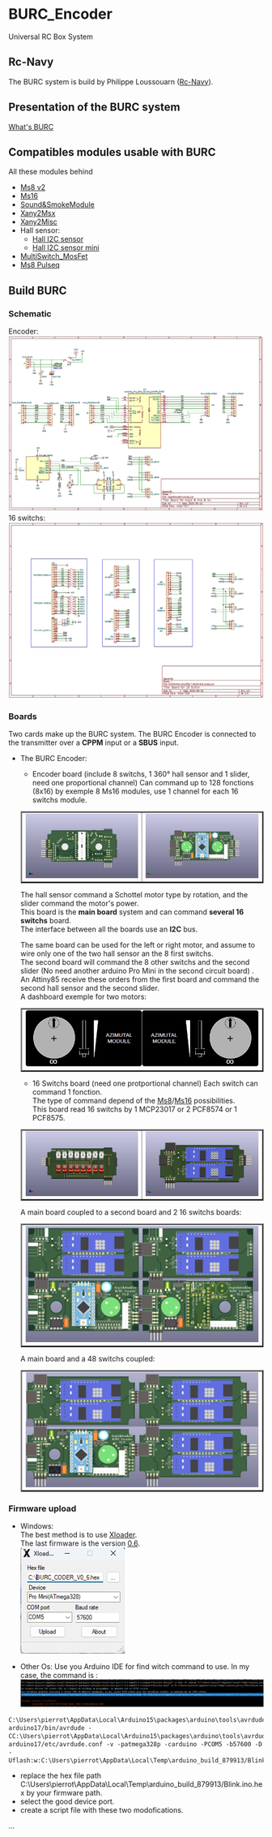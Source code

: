 # BURC_Encoder
 Universal RC Box System

## Rc-Navy
The BURC system is build by Philippe Loussouarn ([Rc-Navy](http://p.loussouarn.free.fr/index.html)). 

## Presentation of the BURC system
[What's BURC](https://p-loussouarn-free-fr.translate.goog/arduino/exemple/RCUL/RCUL.html?_x_tr_sch=http&_x_tr_sl=auto&_x_tr_tl=en&_x_tr_hl=en)

## Compatibles modules usable with BURC
All these modules behind
- [Ms8 v2](https://github.com/Ingwie/OpenAVRc_Hw/tree/V3/MutltiSwitch_Sw8_V2)  
- [Ms16](https://github.com/Ingwie/OpenAVRc_Hw/tree/V3/MultiSwitch_Sw16-ProMicro)  
- [Sound&SmokeModule](https://github.com/Ingwie/OpenAVRc_Hw/tree/V3/Sound%26SmokeModule)  
- [Xany2Msx](https://github.com/Ingwie/OpenAVRc_Hw/tree/V3/Xany2Msx/Firmware_Msx)  
- [Xany2Misc](https://github.com/Ingwie/OpenAVRc_Hw/tree/V3/Xany2Msx/Firmware_Misc)  
- Hall sensor:  
  * [Hall I2C sensor](https://github.com/Ingwie/OpenAVRc_Hw/tree/V3/Capteur_Hall_I2C)  
  * [Hall I2C sensor mini](https://github.com/Ingwie/OpenAVRc_Hw/tree/V3/Capteur_Hall_I2C_Mini)  
- [MultiSwitch_MosFet](https://github.com/Ingwie/OpenAVRc_Hw/tree/V3/MultiSwitch_MosFet)  
- [Ms8 Pulseq](https://github.com/Ingwie/OpenAVRc_Hw/tree/V3/PulseSeq)  


## Build BURC
### Schematic  
Encoder:  
![Encoder](https://github.com/pierrotm777/BURC_Encoder/blob/main/BURC_For_All_Transmitters/Angle%26Ana%26Sw/Angle%26Ana%26Sw.jpg)  
16 switchs:  
![16 Switchs](https://github.com/pierrotm777/BURC_Encoder/blob/main/BURC_For_All_Transmitters/MultiSwitch_Mcp23017_MiniSwitch/MultiSwitch_Mcp23017_MiniSwitch.jpg)  

### Boards  
Two cards make up the BURC system.
The BURC Encoder is connected to the transmitter over a **CPPM** input or a **SBUS** input.
- The BURC Encoder:
  * Encoder board (include 8 switchs, 1 360° hall sensor and 1 slider, need one proportional channel) 
  Can command up to 128 fonctions (8x16) by exemple 8 Ms16 modules, use 1 channel for each 16 switchs module.  

  <table border="2">
  <tr>
  <td><img src="https://github.com/pierrotm777/BURC_Encoder/blob/main/BURC_For_All_Transmitters/Angle%26Ana%26Sw/Angle%26Ana%26Sw_Top.jpg" border="0"/></td>
  <td><img src="https://github.com/pierrotm777/BURC_Encoder/blob/main/BURC_For_All_Transmitters/Angle%26Ana%26Sw/Angle%26Ana%26Sw_Bottom.jpg" border="0"/></td>
  </tr>
  </table>
  
  The hall sensor command a Schottel motor type by rotation, and the slider command the motor's power.  
  This board is the **main board** system and can command **several 16 switchs** board.  
  The interface between all the boards use an **I2C** bus.  

  The same board can be used for the left or right motor, and assume to wire only one of the two hall sensor an the 8 first switchs.  
  The second board will command the 8 other switchs and the second slider (No need another arduino Pro Mini in the second circuit board) .  
  An Attiny85 receive these orders from the first board and command the second hall sensor and the second slider.  
  A dashboard exemple for two motors:  
  <table border="2">
  <tr>
  <td><img src="https://github.com/pierrotm777/BURC_Encoder/blob/main/BURC_For_All_Transmitters/Angle%26Ana%26Sw/shottle_Motors.jpg" border="0"/></td>
  </tr>
  </table>
  
  * 16 Switchs board (need one protportional channel) 
  Each switch can command 1 fonction.  
  The type of command depend of the [Ms8](https://github.com/Ingwie/OpenAVRc_Hw/blob/V3/MutltiSwitch_Sw8_V2/MS8-Xany-V2_Manuel_Utilisateur.pdf)/[Ms16](https://github.com/Ingwie/OpenAVRc_Hw/blob/V3/MultiSwitch_Sw16-ProMicro/MS16-Xany_Manuel_Utilisateur.pdf) possibilities.    
  This board read 16 switchs by 1 MCP23017 or 2 PCF8574 or 1 PCF8575.
  <table border="2">
  <tr>
  <td><img src="https://github.com/pierrotm777/BURC_Encoder/blob/main/BURC_For_All_Transmitters/MultiSwitch_Mcp23017_MiniSwitch/MultiSwitch_Mcp23017_MiniSwitch_3dTop.jpg" border="0"/></td>
  <td><img src="https://github.com/pierrotm777/BURC_Encoder/blob/main/BURC_For_All_Transmitters/MultiSwitch_Mcp23017_MiniSwitch/MultiSwitch_Mcp23017_MiniSwitch_3dBottom.jpg" border="0"/></td>
  </tr>
  </table>  
  
  A main board coupled to  a second board and 2 16 switchs boards:
  <table border="2">
  <tr>
  <td><img src="https://github.com/pierrotm777/BURC_Encoder/blob/main/2_Encoder&32Switchs.jpg" border="0"/></td>
  </tr>
  </table>  
  
  A main board and a 48 switchs coupled:
  <table border="2">
  <tr>
  <td><img src="https://github.com/pierrotm777/BURC_Encoder/blob/main/Encoder%2648Switchs.jpg" border="0"/></td>
  </tr>
  </table>  
  
### Firmware upload
- Windows:  
The best method is to use [Xloader](https://github.com/pierrotm777/BURC_Encoder/blob/main/PROG/Windows/XLoader.zip).  
The last firmware is the version [0.6](https://github.com/pierrotm777/BURC_Encoder/blob/main/PROG/Windows/BURC_CODER_V0_6.hex).  
![Xloader](https://github.com/pierrotm777/BURC_Encoder/blob/main/PROG/Windows/Xloader.jpg)  

- Other Os:
Use you Arduino IDE for find witch command to use.
In my case, the command is :  
![](https://github.com/pierrotm777/BURC_Encoder/blob/main/PROG/Windows/ide_cmd.jpg)  
```
C:\Users\pierrot\AppData\Local\Arduino15\packages\arduino\tools\avrdude\6.3.0-arduino17/bin/avrdude -CC:\Users\pierrot\AppData\Local\Arduino15\packages\arduino\tools\avrdude\6.3.0-arduino17/etc/avrdude.conf -v -patmega328p -carduino -PCOM5 -b57600 -D -Uflash:w:C:\Users\pierrot\AppData\Local\Temp\arduino_build_879913/Blink.ino.hex:i  
```
  * replace the hex file path C:\Users\pierrot\AppData\Local\Temp\arduino_build_879913/Blink.ino.hex by your firmware path.  
  * select the good device port.  
  * create a script file with these two modofications.  


...